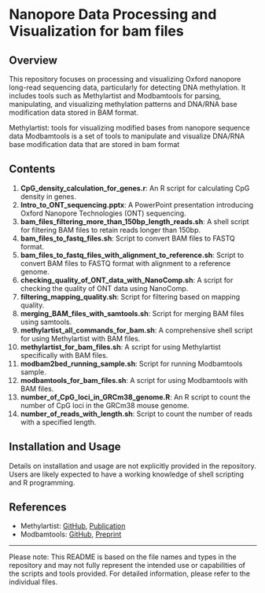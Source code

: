 
# Nanopore Data Processing and Visualization for bam files

## Overview
This repository focuses on processing and visualizing Oxford nanopore long-read sequencing data, particularly for detecting DNA methylation. It includes tools such as Methylartist and Modbamtools for parsing, manipulating, and visualizing methylation patterns and DNA/RNA base modification data stored in BAM format.

Methylartist: tools for visualizing modified bases from nanopore sequence data
Modbamtools is a set of tools to manipulate and visualize DNA/RNA base modification data that are stored in bam format

## Contents
1. **CpG_density_calculation_for_genes.r**: An R script for calculating CpG density in genes.
2. **Intro_to_ONT_sequencing.pptx**: A PowerPoint presentation introducing Oxford Nanopore Technologies (ONT) sequencing.
3. **bam_files_filtering_more_than_150bp_length_reads.sh**: A shell script for filtering BAM files to retain reads longer than 150bp.
4. **bam_files_to_fastq_files.sh**: Script to convert BAM files to FASTQ format.
5. **bam_files_to_fastq_files_with_alignment_to_reference.sh**: Script to convert BAM files to FASTQ format with alignment to a reference genome.
6. **checking_quality_of_ONT_data_with_NanoComp.sh**: A script for checking the quality of ONT data using NanoComp.
7. **filtering_mapping_quality.sh**: Script for filtering based on mapping quality.
8. **merging_BAM_files_with_samtools.sh**: Script for merging BAM files using samtools.
9. **methylartist_all_commands_for_bam.sh**: A comprehensive shell script for using Methylartist with BAM files.
10. **methylartist_for_bam_files.sh**: A script for using Methylartist specifically with BAM files.
11. **modbam2bed_running_sample.sh**: Script for running Modbamtools sample.
12. **modbamtools_for_bam_files.sh**: A script for using Modbamtools with BAM files.
13. **number_of_CpG_loci_in_GRCm38_genome.R**: An R script to count the number of CpG loci in the GRCm38 mouse genome.
14. **number_of_reads_with_length.sh**: Script to count the number of reads with a specified length.

## Installation and Usage
Details on installation and usage are not explicitly provided in the repository. Users are likely expected to have a working knowledge of shell scripting and R programming.

## References
- Methylartist: [GitHub](https://github.com/adamewing/methylartist), [Publication](https://doi.org/10.1093/bioinformatics/btac292)
- Modbamtools: [GitHub](https://rrazaghi.github.io/modbamtools/), [Preprint](https://www.biorxiv.org/content/10.1101/2022.07.07.499188v1)

---

Please note: This README is based on the file names and types in the repository and may not fully represent the intended use or capabilities of the scripts and tools provided. For detailed information, please refer to the individual files.
